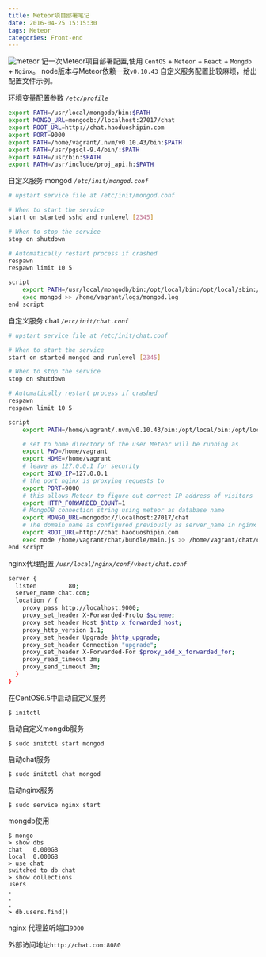 ```yaml
---
title: Meteor项目部署笔记
date: 2016-04-25 15:15:30
tags: Meteor
categories: Front-end
---
```


![meteor](/images/cover/meteorbg2.png)
记一次Meteor项目部署配置,使用 `CentOS` + `Meteor` + `React` + `Mongdb` + `Nginx`。
node版本与Meteor依赖一致`v0.10.43`
自定义服务配置比较麻烦，给出配置文件示例。

<!-- more -->

环境变量配置参数
_`/etc/profile`_
```sh
export PATH=/usr/local/mongodb/bin:$PATH
export MONGO_URL=mongodb://localhost:27017/chat
export ROOT_URL=http://chat.haoduoshipin.com
export PORT=9000
export PATH=/home/vagrant/.nvm/v0.10.43/bin:$PATH
export PATH=/usr/pgsql-9.4/bin/:$PATH
export PATH=/usr/bin:$PATH
export PATH=/usr/include/proj_api.h:$PATH
```

自定义服务:mongod
_`/etc/init/mongod.conf`_
```sh
# upstart service file at /etc/init/mongod.conf

# When to start the service
start on started sshd and runlevel [2345]

# When to stop the service
stop on shutdown

# Automatically restart process if crashed
respawn
respawn limit 10 5

script
    export PATH=/usr/local/mongodb/bin:/opt/local/bin:/opt/local/sbin:/usr/local/sbin:/usr/local/bin:/usr/sbin:/usr/bin:/sbin:/bin
    exec mongod >> /home/vagrant/logs/mongod.log
end script
```

自定义服务:chat
_`/etc/init/chat.conf`_
```sh
# upstart service file at /etc/init/chat.conf

# When to start the service
start on started mongod and runlevel [2345]

# When to stop the service
stop on shutdown

# Automatically restart process if crashed
respawn
respawn limit 10 5

script
    export PATH=/home/vagrant/.nvm/v0.10.43/bin:/opt/local/bin:/opt/local/sbin:/usr/local/sbin:/usr/local/bin:/usr/sbin:/usr/bin:/sbin:/bin

    # set to home directory of the user Meteor will be running as
    export PWD=/home/vagrant
    export HOME=/home/vagrant
    # leave as 127.0.0.1 for security
    export BIND_IP=127.0.0.1
    # the port nginx is proxying requests to
    export PORT=9000
    # this allows Meteor to figure out correct IP address of visitors
    export HTTP_FORWARDED_COUNT=1
    # MongoDB connection string using meteor as database name
    export MONGO_URL=mongodb://localhost:27017/chat
    # The domain name as configured previously as server_name in nginx
    export ROOT_URL=http://chat.haoduoshipin.com
    exec node /home/vagrant/chat/bundle/main.js >> /home/vagrant/chat/chat.log
end script
```

nginx代理配置
_`/usr/local/nginx/conf/vhost/chat.conf`_
```sh
server {
  listen         80;
  server_name chat.com;
  location / {
    proxy_pass http://localhost:9000;
    proxy_set_header X-Forwarded-Proto $scheme;
    proxy_set_header Host $http_x_forwarded_host;
    proxy_http_version 1.1;
    proxy_set_header Upgrade $http_upgrade;
    proxy_set_header Connection "upgrade";
    proxy_set_header X-Forwarded-For $proxy_add_x_forwarded_for;
    proxy_read_timeout 3m;
    proxy_send_timeout 3m;
  }
}

```

在CentOS6.5中启动自定义服务
```console
$ initctl
```

启动自定义mongdb服务
```console
$ sudo initctl start mongod
```

启动chat服务
```console
$ sudo initctl chat mongod
```

启动nginx服务
```console
$ sudo service nginx start
```

mongdb使用
```console
$ mongo
> show dbs
chat   0.000GB
local  0.000GB
> use chat
switched to db chat
> show collections
users
.
.
.
> db.users.find()
```

nginx 代理监听端口`9000`

外部访问地址`http://chat.com:8080`